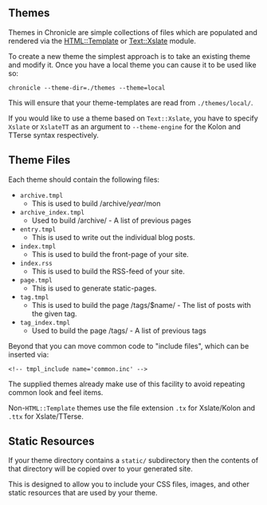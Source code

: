 Themes
------

Themes in Chronicle are simple collections of files which are populated
and rendered via the
[HTML::Template](http://search.cpan.org/perldoc?HTML%3A%3ATemplate) or
[Text::Xslate](https://metacpan.org/pod/Text::Xslate) module.

To create a new theme the simplest approach is to take an existing theme and modify it.  Once you have a local theme you can cause it to be used like so:

    chronicle --theme-dir=./themes --theme=local

This will ensure that your theme-templates are read from `./themes/local/`.

If you would like to use a theme based on `Text::Xslate`, you have to specify
`Xslate` or `XslateTT` as an argument to `--theme-engine` for the Kolon and
TTerse syntax respectively.


Theme Files
-----------

Each theme should contain the following files:

* `archive.tmpl`
   * This is used to build /archive/$year/$mon
* `archive_index.tmpl`
   * Used to build /archive/ - A list of previous pages
* `entry.tmpl`
   * This is used to write out the individual blog posts.
* `index.tmpl`
   * This is used to build the front-page of your site.
* `index.rss`
   * This is used to build the RSS-feed of your site.
* `page.tmpl`
   * This is used to generate static-pages.
* `tag.tmpl`
   * This is used to build the page /tags/$name/ - The list of posts with the given tag.
* `tag_index.tmpl`
   * Used to build the page /tags/ - A list of previous tags

Beyond that you can move common code to "include files", which can be inserted via:

    <!-- tmpl_include name='common.inc' -->

The supplied themes already make use of this facility to avoid repeating
common look and feel items.

Non-`HTML::Template` themes use the file extension `.tx` for Xslate/Kolon and
`.ttx` for Xslate/TTerse.



Static Resources
----------------

If your theme  directory contains a `static/` subdirectory then the contents of that directory will be copied over to your generated site.

This is designed to allow you to include your CSS files, images, and other static resources that are used by your theme.
